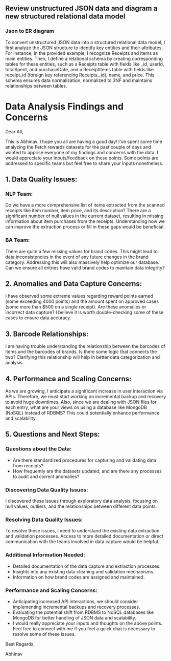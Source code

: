 ## Review unstructured JSON data and diagram a new structured relational data model
###	Json to ER diagram
To convert unstructured JSON data into a structured relational data model, I first analyze the JSON structure to identify key entities and their attributes. For instance, in the provided example, I recognize Receipts and Items as main entities. Then, I define a relational schema by creating corresponding tables for these entities, such as a Receipts table with fields like _id, userId, totalSpent, and purchaseDate, and a ReceiptItems table with fields like receipt_id (foreign key referencing Receipts._id), name, and price. This schema ensures data normalization, normalized to 3NF and maintains relationships between tables.

# Data Analysis Findings and Concerns

Dear All,

This is Abhinav. I hope you all are having a good day! I've spent some time analyzing the Fetch rewards datasets for the past couple of days and wanted to apprise everyone of my findings and concerns with the data. I would appreciate your inputs/feedback on these points. Some points are addressed to specific teams but feel free to share your inputs nonetheless.

## 1. Data Quality Issues:

### NLP Team:
Do we have a more comprehensive list of items extracted from the scanned receipts like item number, item price, and its description? There are a significant number of null values in the current dataset, resulting in missing information about item purchases from the receipts. Understanding how we can improve the extraction process or fill in these gaps would be beneficial.

### BA Team:
There are quite a few missing values for brand codes. This might lead to data inconsistencies in the event of any future changes in the brand category. Addressing this will also massively help optimize our database. Can we ensure all entries have valid brand codes to maintain data integrity?

## 2. Anomalies and Data Capture Concerns:
I have observed some extreme values regarding reward points earned (some exceeding 4000 points) and the amount spent on approved cases (some more than $500 on a single receipt). Are these anomalies or incorrect data capture? I believe it is worth double-checking some of these cases to ensure data accuracy.

## 3. Barcode Relationships:
I am having trouble understanding the relationship between the barcodes of items and the barcodes of brands. Is there some logic that connects the two? Clarifying this relationship will help in better data categorization and analysis.

## 4. Performance and Scaling Concerns:
As we are growing, I anticipate a significant increase in user interaction via APIs. Therefore, we must start working on incremental backup and recovery to avoid huge downtimes. Also, since we are dealing with JSON files for each entry, what are your views on using a database like MongoDB (NoSQL) instead of RDBMS? This could potentially enhance performance and scalability.

## 5. Questions and Next Steps:

### Questions about the Data:
- Are there standardized procedures for capturing and validating data from receipts?
- How frequently are the datasets updated, and are there any processes to audit and correct anomalies?

### Discovering Data Quality Issues:
I discovered these issues through exploratory data analysis, focusing on null values, outliers, and the relationships between different data points.

### Resolving Data Quality Issues:
To resolve these issues, I need to understand the existing data extraction and validation processes. Access to more detailed documentation or direct communication with the teams involved in data capture would be helpful.

### Additional Information Needed:
- Detailed documentation of the data capture and extraction processes.
- Insights into any existing data cleaning and validation mechanisms.
- Information on how brand codes are assigned and maintained.

### Performance and Scaling Concerns:
- Anticipating increased API interactions, we should consider implementing incremental backups and recovery processes.
- Evaluating the potential shift from RDBMS to NoSQL databases like MongoDB for better handling of JSON data and scalability.
- I would really appreciate your inputs and thoughts on the above points. Feel free to connect with me if you feel a quick chat is necessary to resolve some of these issues.

Best Regards,

Abhinav
